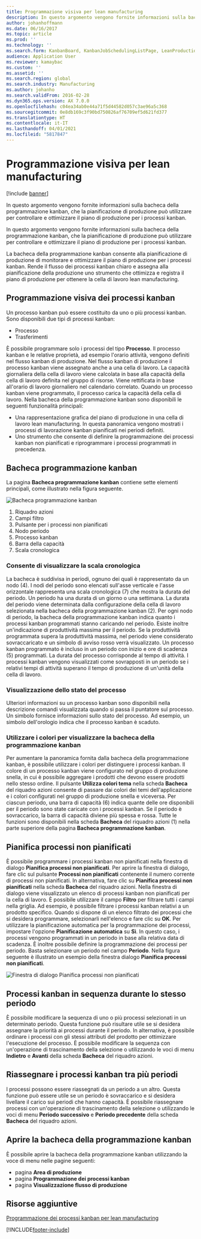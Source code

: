 ```yaml
---
title: Programmazione visiva per lean manufacturing
description: In questo argomento vengono fornite informazioni sulla bacheca della programmazione kanban, che la pianificazione di produzione può utilizzare per controllare e ottimizzare il piano di produzione per i processi kanban.
author: johanhoffmann
ms.date: 06/16/2017
ms.topic: article
ms.prod: ''
ms.technology: ''
ms.search.form: KanbanBoard, KanbanJobSchedulingListPage, LeanProductionFlowVisualization, KanbanBoardUnplannedJobs
audience: Application User
ms.reviewer: kamaybac
ms.custom: ''
ms.assetid: ''
ms.search.region: global
ms.search.industry: Manufacturing
ms.author: johanho
ms.search.validFrom: 2016-02-28
ms.dyn365.ops.version: AX 7.0.0
ms.openlocfilehash: c04ea34ab0e44a71f5d44582d057c3ae96a5c368
ms.sourcegitcommit: 0e8db169c3f90bd750826af76709ef5d621fd377
ms.translationtype: HT
ms.contentlocale: it-IT
ms.lasthandoff: 04/01/2021
ms.locfileid: "5817847"
---
```

# <a name="visual-scheduling-for-lean-manufacturing"></a>Programmazione visiva per lean manufacturing

[!include [banner](../includes/banner.md)]

In questo argomento vengono fornite informazioni sulla bacheca della programmazione kanban, che la pianificazione di produzione può utilizzare per controllare e ottimizzare il piano di produzione per i processi kanban.

In questo argomento vengono fornite informazioni sulla bacheca della programmazione kanban, che la pianificazione di produzione può utilizzare per controllare e ottimizzare il piano di produzione per i processi kanban.

La bacheca della programmazione kanban consente alla pianificazione di produzione di monitorare e ottimizzare il piano di produzione per i processi kanban. Rende il flusso dei processi kanban chiaro e assegna alla pianificazione della produzione uno strumento che ottimizza e registra il piano di produzione per ottenere la cella di lavoro lean manufacturing.

## <a name="visual-scheduling-of-kanban-jobs"></a>Programmazione visiva dei processi kanban
Un processo kanban può essere costituito da uno o più processi kanban. Sono disponibili due tipi di processi kanban:

-   Processo
-   Trasferimenti

È possibile programmare solo i processi del tipo **Processo**. Il processo kanban e le relative proprietà, ad esempio l'orario attività, vengono definiti nel flusso kanban di produzione. Nel flusso kanban di produzione il processo kanban viene assegnato anche a una cella di lavoro. La capacità giornaliera della cella di lavoro viene calcolata in base alla capacità della cella di lavoro definita nel gruppo di risorse. Viene rettificata in base all'orario di lavoro giornaliero nel calendario correlato. Quando un processo kanban viene programmato, il processo carica la capacità della cella di lavoro. Nella bacheca della programmazione kanban sono disponibili le seguenti funzionalità principali:

-   Una rappresentazione grafica del piano di produzione in una cella di lavoro lean manufacturing. In questa panoramica vengono mostrati i processi di lavorazione kanban pianificati nei periodi definiti.
-   Uno strumento che consente di definire la programmazione dei processi kanban non pianificati e riprogrammare i processi programmati in precedenza.

## <a name="kanban-schedule-board"></a>Bacheca programmazione kanban
La pagina **Bacheca programmazione kanban** contiene sette elementi principali, come illustrato nella figura seguente. 

![Bacheca programmazione kanban](./media/kanban-schedule-board-1024x554.png)
1.  Riquadro azioni
2.  Campi filtro
3.  Pulsante per i processi non pianificati
4.  Nodo periodo
5.  Processo kanban
6.  Barra della capacità
7.  Scala cronologica

### <a name="view-the-time-scale"></a>Consente di visualizzare la scala cronologica

La bacheca è suddivisa in periodi, ognuno dei quali è rappresentato da un nodo (4). I nodi del periodo sono elencati sull'asse verticale e l'asse orizzontale rappresenta una scala cronologica (7) che mostra la durata del periodo. Un periodo ha una durata di un giorno o una settimana. La durata del periodo viene determinata dalla configurazione della cella di lavoro selezionata nella bacheca della programmazione kanban (2). Per ogni nodo di periodo, la bacheca della programmazione kanban indica quanto i processi kanban programmati stanno caricando nel periodo. Esiste inoltre un'indicazione di produttività massima per il periodo. Se la produttività programmata supera la produttività massima, nel periodo viene considerato sovraccaricato e un simbolo di avviso rosso verrà visualizzato. Un processo kanban programmato è incluso in un periodo con inizio e ore di scadenza (5) programmati. La durata del processo corrisponde al tempo di attività. I processi kanban vengono visualizzati come sovrapposti in un periodo se i relativi tempi di attività superano il tempo di produzione di un'unità della cella di lavoro.

### <a name="view-job-status"></a>Visualizzazione dello stato del processo

Ulteriori informazioni su un processo kanban sono disponibili nella descrizione comandi visualizzata quando si passa il puntatore sul processo. Un simbolo fornisce informazioni sullo stato del processo. Ad esempio, un simbolo dell'orologio indica che il processo kanban è scaduto.

### <a name="use-colors-to-view-the-kanban-schedule-board"></a>Utilizzare i colori per visualizzare la bacheca della programmazione kanban

Per aumentare la panoramica fornita dalla bacheca della programmazione kanban, è possibile utilizzare i colori per distinguere i processi kanban. Il colore di un processo kanban viene configurato nel gruppo di produzione snella, in cui è possibile aggregare i prodotti che devono essere prodotti nello stesso ordine. Il pulsante **Utilizza colori tema** nella scheda **Bacheca** del riquadro azioni consente di passare dai colori dei temi dell'applicazione e i colori configurati nel gruppo di produzione snella e viceversa. Per ciascun periodo, una barra di capacità (6) indica quante delle ore disponibili per il periodo sono state caricate con i processi kanban. Se il periodo è sovraccarico, la barra di capacità diviene più spessa e rossa. Tutte le funzioni sono disponibili nella scheda **Bacheca** del riquadro azioni (1) nella parte superiore della pagina **Bacheca programmazione kanban**.

## <a name="plan-unplanned-jobs"></a>Pianifica processi non pianificati
È possibile programmare i processi kanban non pianificati nella finestra di dialogo **Pianifica processi non pianificati**. Per aprire la finestra di dialogo, fare clic sul pulsante **Processi non pianificati** contenente il numero corrente di processi non pianificati. In alternativa, fare clic su **Pianifica processi non pianificati** nella scheda **Bacheca** del riquadro azioni. Nella finestra di dialogo viene visualizzato un elenco di processi kanban non pianificati per la cella di lavoro. È possibile utilizzare il campo **Filtro** per filtrare tutti i campi nella griglia. Ad esempio, è possibile filtrare i processi kanban relativi a un prodotto specifico. Quando si dispone di un elenco filtrato dei processi che si desidera programmare, selezionarli nell'elenco e fare clic su **OK**. Per utilizzare la pianificazione automatica per la programmazione dei processi, impostare l'opzione **Pianificazione automatica** su **Sì**. In questo caso, i processi vengono programmati in un periodo in base alla relativa data di scadenza. È inoltre possibile definire la programmazione dei processi per periodo. Basta selezionare un periodo nel campo **Periodo**. Nella figura seguente è illustrato un esempio della finestra dialogo **Pianifica processi non pianificati**. 

![Finestra di dialogo Pianifica processi non pianificati](./media/plan-unplanned-jobs-1024x564.png)

## <a name="sequence-kanban-jobs-within-the-same-period"></a>Processi kanban in sequenza durante lo stesso periodo
È possibile modificare la sequenza di uno o più processi selezionati in un determinato periodo. Questa funzione può risultare utile se si desidera assegnare la priorità ai processi durante il periodo. In alternativa, è possibile ordinare i processi con gli stessi attributi del prodotto per ottimizzare l'esecuzione del processo. È possibile modificare la sequenza con un'operazione di trascinamento della selezione o utilizzando le voci di menu **Indietro** e **Avanti** della scheda **Bacheca** del riquadro azioni.

## <a name="reassign-kanban-jobs-across-periods"></a>Riassegnare i processi kanban tra più periodi
I processi possono essere riassegnati da un periodo a un altro. Questa funzione può essere utile se un periodo è sovraccarico e si desidera livellare il carico sui periodi che hanno capacità. È possibile riassegnare processi con un'operazione di trascinamento della selezione o utilizzando le voci di menu **Periodo successivo** e **Periodo precedente** della scheda **Bacheca** del riquadro azioni.

## <a name="open-the-kanban-schedule-board"></a>Aprire la bacheca della programmazione kanban
È possibile aprire la bacheca della programmazione kanban utilizzando la voce di menu nelle pagine seguenti:

-   pagina **Area di produzione**
-   pagina **Programmazione dei processi kanban**
-   pagina **Visualizzazione flusso di produzione**


<a name="additional-resources"></a>Risorse aggiuntive
--------

[Programmazione dei processi kanban per lean manufacturing](lean-manufacturing-kanban-job-scheduling.md)



[!INCLUDE[footer-include](../../includes/footer-banner.md)]